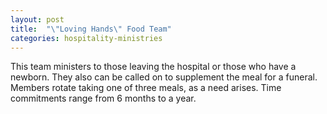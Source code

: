 ```yaml
---
layout: post
title:  "\"Loving Hands\" Food Team"
categories: hospitality-ministries
---
```


This team ministers to those leaving the hospital or those who have a newborn.  They also can be called on to supplement the meal for a funeral.  Members rotate taking one of three meals, as a need arises.  Time commitments range from 6 months to a year.